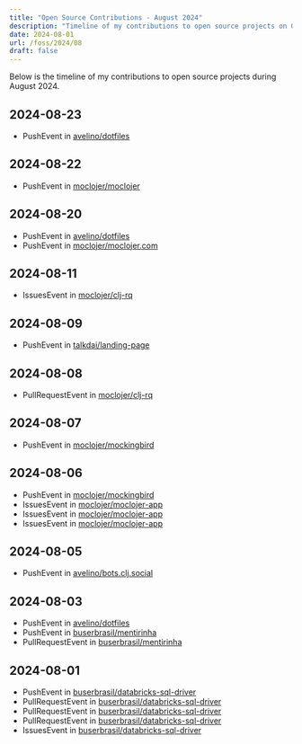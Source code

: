 ```yaml
---
title: "Open Source Contributions - August 2024"
description: "Timeline of my contributions to open source projects on GitHub during August 2024."
date: 2024-08-01
url: /foss/2024/08
draft: false
---
```


Below is the timeline of my contributions to open source projects during August 2024.

## 2024-08-23

- PushEvent in [avelino/dotfiles](https://github.com/avelino/dotfiles)

## 2024-08-22

- PushEvent in [moclojer/moclojer](https://github.com/moclojer/moclojer)

## 2024-08-20

- PushEvent in [avelino/dotfiles](https://github.com/avelino/dotfiles)
- PushEvent in [moclojer/moclojer.com](https://github.com/moclojer/moclojer.com)

## 2024-08-11

- IssuesEvent in [moclojer/clj-rq](https://github.com/moclojer/clj-rq)

## 2024-08-09

- PushEvent in [talkdai/landing-page](https://github.com/talkdai/landing-page)

## 2024-08-08

- PullRequestEvent in [moclojer/clj-rq](https://github.com/moclojer/clj-rq)

## 2024-08-07

- PushEvent in [moclojer/mockingbird](https://github.com/moclojer/mockingbird)

## 2024-08-06

- PushEvent in [moclojer/mockingbird](https://github.com/moclojer/mockingbird)
- IssuesEvent in [moclojer/moclojer-app](https://github.com/moclojer/moclojer-app)
- IssuesEvent in [moclojer/moclojer-app](https://github.com/moclojer/moclojer-app)
- IssuesEvent in [moclojer/moclojer-app](https://github.com/moclojer/moclojer-app)

## 2024-08-05

- PushEvent in [avelino/bots.clj.social](https://github.com/avelino/bots.clj.social)

## 2024-08-03

- PushEvent in [avelino/dotfiles](https://github.com/avelino/dotfiles)
- PushEvent in [buserbrasil/mentirinha](https://github.com/buserbrasil/mentirinha)
- PullRequestEvent in [buserbrasil/mentirinha](https://github.com/buserbrasil/mentirinha)

## 2024-08-01

- PushEvent in [buserbrasil/databricks-sql-driver](https://github.com/buserbrasil/databricks-sql-driver)
- PullRequestEvent in [buserbrasil/databricks-sql-driver](https://github.com/buserbrasil/databricks-sql-driver)
- PullRequestEvent in [buserbrasil/databricks-sql-driver](https://github.com/buserbrasil/databricks-sql-driver)
- PullRequestEvent in [buserbrasil/databricks-sql-driver](https://github.com/buserbrasil/databricks-sql-driver)
- IssuesEvent in [buserbrasil/databricks-sql-driver](https://github.com/buserbrasil/databricks-sql-driver)

